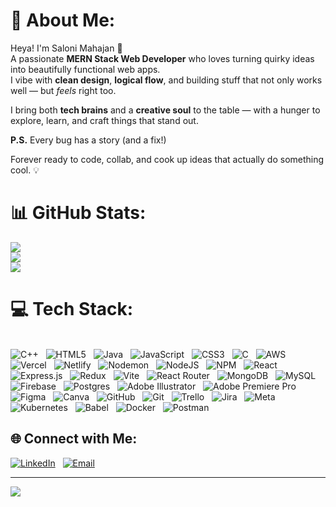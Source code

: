 # 💫 About Me:
Heya! I'm Saloni Mahajan 👋  
A passionate **MERN Stack Web Developer** who loves turning quirky ideas into beautifully functional web apps.  
I vibe with **clean design**, **logical flow**, and building stuff that not only works well — but *feels* right too.  

I bring both **tech brains** and a **creative soul** to the table — with a hunger to explore, learn, and craft things that stand out.  

**P.S.** Every bug has a story (and a fix!)  

Forever ready to code, collab, and cook up ideas that actually do something cool. 💡


# 📊 GitHub Stats:
![](https://github-readme-stats.vercel.app/api?username=salonii007&theme=blue-green&hide_border=false&include_all_commits=false&count_private=false)<br/>
![](https://nirzak-streak-stats.vercel.app/?user=salonii007&theme=blue-green&hide_border=false)<br/>
![](https://github-readme-stats.vercel.app/api/top-langs/?username=salonii007&theme=blue-green&hide_border=false&include_all_commits=false&count_private=false&layout=compact)


# 💻 Tech Stack:
&nbsp;  
![C++](https://img.shields.io/badge/c++-%2300599C.svg?style=flat&logo=c%2B%2B&logoColor=white) &nbsp;
![HTML5](https://img.shields.io/badge/html5-%23E34F26.svg?style=flat&logo=html5&logoColor=white) &nbsp;
![Java](https://img.shields.io/badge/java-%23ED8B00.svg?style=flat&logo=openjdk&logoColor=white) &nbsp;
![JavaScript](https://img.shields.io/badge/javascript-%23323330.svg?style=flat&logo=javascript&logoColor=%23F7DF1E) &nbsp;
![CSS3](https://img.shields.io/badge/css3-%231572B6.svg?style=flat&logo=css3&logoColor=white) &nbsp;
![C](https://img.shields.io/badge/c-%2300599C.svg?style=flat&logo=c&logoColor=white) &nbsp;
![AWS](https://img.shields.io/badge/AWS-%23FF9900.svg?style=flat&logo=amazon-aws&logoColor=white) &nbsp;
![Vercel](https://img.shields.io/badge/vercel-%23000000.svg?style=flat&logo=vercel&logoColor=white) &nbsp;
![Netlify](https://img.shields.io/badge/netlify-%23000000.svg?style=flat&logo=netlify&logoColor=#00C7B7) &nbsp;
![Nodemon](https://img.shields.io/badge/NODEMON-%23323330.svg?style=flat&logo=nodemon&logoColor=%BBDEAD) &nbsp;
![NodeJS](https://img.shields.io/badge/node.js-6DA55F?style=flat&logo=node.js&logoColor=white) &nbsp;
![NPM](https://img.shields.io/badge/NPM-%23CB3837.svg?style=flat&logo=npm&logoColor=white) &nbsp;
![React](https://img.shields.io/badge/react-%2320232a.svg?style=flat&logo=react&logoColor=%2361DAFB) &nbsp;
![Express.js](https://img.shields.io/badge/express.js-%23404d59.svg?style=flat&logo=express&logoColor=%2361DAFB) &nbsp;
![Redux](https://img.shields.io/badge/redux-%23593d88.svg?style=flat&logo=redux&logoColor=white) &nbsp;
![Vite](https://img.shields.io/badge/vite-%23646CFF.svg?style=flat&logo=vite&logoColor=white) &nbsp;
![React Router](https://img.shields.io/badge/React_Router-CA4245?style=flat&logo=react-router&logoColor=white) &nbsp;
![MongoDB](https://img.shields.io/badge/MongoDB-%234ea94b.svg?style=flat&logo=mongodb&logoColor=white) &nbsp;
![MySQL](https://img.shields.io/badge/mysql-4479A1.svg?style=flat&logo=mysql&logoColor=white) &nbsp;
![Firebase](https://img.shields.io/badge/firebase-a08021?style=flat&logo=firebase&logoColor=ffcd34) &nbsp;
![Postgres](https://img.shields.io/badge/postgres-%23316192.svg?style=flat&logo=postgresql&logoColor=white) &nbsp;
![Adobe Illustrator](https://img.shields.io/badge/adobe%20illustrator-%23FF9A00.svg?style=flat&logo=adobe%20illustrator&logoColor=white) &nbsp;
![Adobe Premiere Pro](https://img.shields.io/badge/Adobe%20Premiere%20Pro-9999FF.svg?style=flat&logo=Adobe%20Premiere%20Pro&logoColor=white) &nbsp;
![Figma](https://img.shields.io/badge/figma-%23F24E1E.svg?style=flat&logo=figma&logoColor=white) &nbsp;
![Canva](https://img.shields.io/badge/Canva-%2300C4CC.svg?style=flat&logo=Canva&logoColor=white) &nbsp;
![GitHub](https://img.shields.io/badge/github-%23121011.svg?style=flat&logo=github&logoColor=white) &nbsp;
![Git](https://img.shields.io/badge/git-%23F05033.svg?style=flat&logo=git&logoColor=white) &nbsp;
![Trello](https://img.shields.io/badge/Trello-%23026AA7.svg?style=flat&logo=Trello&logoColor=white) &nbsp;
![Jira](https://img.shields.io/badge/jira-%230A0FFF.svg?style=flat&logo=jira&logoColor=white) &nbsp;
![Meta](https://img.shields.io/badge/Meta-%230467DF.svg?style=flat&logo=Meta&logoColor=white) &nbsp;
![Kubernetes](https://img.shields.io/badge/kubernetes-%23326ce5.svg?style=flat&logo=kubernetes&logoColor=white) &nbsp;
![Babel](https://img.shields.io/badge/Babel-F9DC3e?style=flat&logo=babel&logoColor=black) &nbsp;
![Docker](https://img.shields.io/badge/docker-%230db7ed.svg?style=flat&logo=docker&logoColor=white) &nbsp;
![Postman](https://img.shields.io/badge/Postman-FF6C37?style=flat&logo=postman&logoColor=white)


## 🌐 Connect with Me:
[![LinkedIn](https://img.shields.io/badge/LinkedIn-%230077B5.svg?style=flat&logo=linkedin&logoColor=white)](https://www.linkedin.com/in/salonimahajan007/) &nbsp;
[![Email](https://img.shields.io/badge/Email-D14836?logo=gmail&logoColor=white)](mailto:saloni.mahajan99@gmail.com) &nbsp;

---

[![](https://visitcount.itsvg.in/api?id=salonii007&icon=7&color=0)](https://visitcount.itsvg.in)

<!-- Proudly created with GPRM ( https://gprm.itsvg.in ) -->
